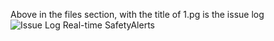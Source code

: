 Above in the files section, with the title of 1.pg is the issue log
![Issue Log Real-time SafetyAlerts](https://github.com/user-attachments/assets/53d88bbf-58e4-4a06-9155-a40e971baaf1)

